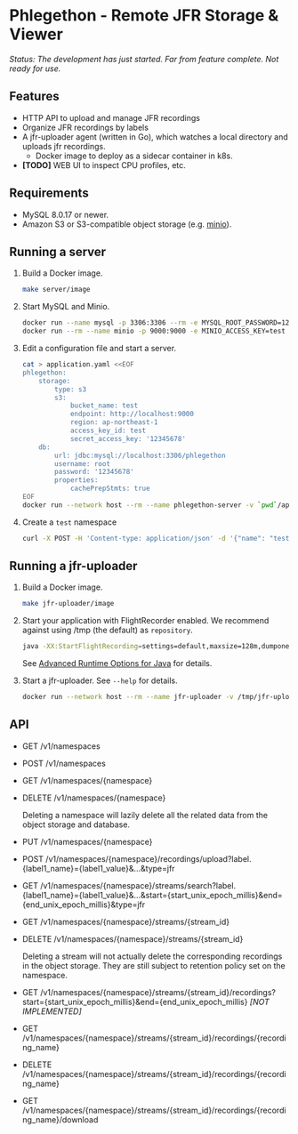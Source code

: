 Phlegethon - Remote JFR Storage &amp; Viewer
============================================

*Status: The development has just started. Far from feature complete. Not ready for use.*

Features
--------

* HTTP API to upload and manage JFR recordings
* Organize JFR recordings by labels
* A jfr-uploader agent (written in Go), which watches a local directory and uploads jfr recordings.
  * Docker image to deploy as a sidecar container in k8s.
* **[TODO]** WEB UI to inspect CPU profiles, etc.

Requirements
------------

* MySQL 8.0.17 or newer.
* Amazon S3 or S3-compatible object storage (e.g. [minio](https://github.com/minio/minio)).

Running a server
----------------

1. Build a Docker image.

   ```sh
   make server/image
   ```

2. Start MySQL and Minio.

   ```sh
   docker run --name mysql -p 3306:3306 --rm -e MYSQL_ROOT_PASSWORD=12345678 -e MYSQL_DATABASE=phlegethon mysql
   docker run --rm --name minio -p 9000:9000 -e MINIO_ACCESS_KEY=test -e MINIO_SECRET_KEY=12345678 minio/minio server /data
   ```

3. Edit a configuration file and start a server.

   ```sh
   cat > application.yaml <<EOF
   phlegethon:
       storage:
           type: s3
           s3:
               bucket_name: test
               endpoint: http://localhost:9000
               region: ap-northeast-1
               access_key_id: test
               secret_access_key: '12345678'
       db:
           url: jdbc:mysql://localhost:3306/phlegethon
           username: root
           password: '12345678'
           properties:
               cachePrepStmts: true
   EOF
   docker run --network host --rm --name phlegethon-server -v `pwd`/application.yaml:/etc/phlegethon/application.yaml:ro phlegethon/server --spring.config.additional-location=file:///etc/phlegethon/
   ```

4. Create a `test` namespace

   ```sh
   curl -X POST -H 'Content-type: application/json' -d '{"name": "test", "config": {"retention_seconds": 172800}}' "http://<SERVER_IP>:8080/v1/namespaces"
   ```

Running a jfr-uploader
----------------------

1. Build a Docker image.

   ```sh
   make jfr-uploader/image
   ```

2. Start your application with FlightRecorder enabled. We recommend against using /tmp (the default) as `repository`.

   ```sh
   java -XX:StartFlightRecording=settings=default,maxsize=128m,dumponexit=true,filename=/tmp/jfr-uploader-test/ -XX:FlightRecorderOptions=repository=/tmp/jfr-uploader-test,maxchunksize=12m ...
   ```

   See [Advanced Runtime Options for Java](https://docs.oracle.com/en/java/javase/13/docs/specs/man/java.html#advanced-runtime-options-for-java) for details.

3. Start a jfr-uploader. See `--help` for details.

   ```sh
   docker run --network host --rm --name jfr-uploader -v /tmp/jfr-uploader-test:/data phlegethon/jfr-uploader --label container_name=test --url http://localhost:8080 --namespace test --jfr-repository /data --delete
   ```

API
---

* GET /v1/namespaces

* POST /v1/namespaces

* GET /v1/namespaces/{namespace}

* DELETE /v1/namespaces/{namespace}

  Deleting a namespace will lazily delete all the related data from the object storage and database.

* PUT /v1/namespaces/{namespace}

* POST /v1/namespaces/{namespace}/recordings/upload?label.{label1_name}={label1_value}&amp;...&amp;type=jfr

* GET /v1/namespaces/{namespace}/streams/search?label.{label1_name}={label1_value}&amp;...&amp;start={start_unix_epoch_millis}&amp;end={end_unix_epoch_millis}&amp;type=jfr

* GET /v1/namespaces/{namespace}/streams/{stream_id}

* DELETE /v1/namespaces/{namespace}/streams/{stream_id}

  Deleting a stream will not actually delete the corresponding recordings in the object storage. They are still subject to retention policy set on the namespace.

* GET /v1/namespaces/{namespace}/streams/{stream_id}/recordings?start={start_unix_epoch_millis}&amp;end={end_unix_epoch_millis} *[NOT IMPLEMENTED]*

* GET /v1/namespaces/{namespace}/streams/{stream_id}/recordings/{recording_name}

* DELETE /v1/namespaces/{namespace}/streams/{stream_id}/recordings/{recording_name}

* GET /v1/namespaces/{namespace}/streams/{stream_id}/recordings/{recording_name}/download

